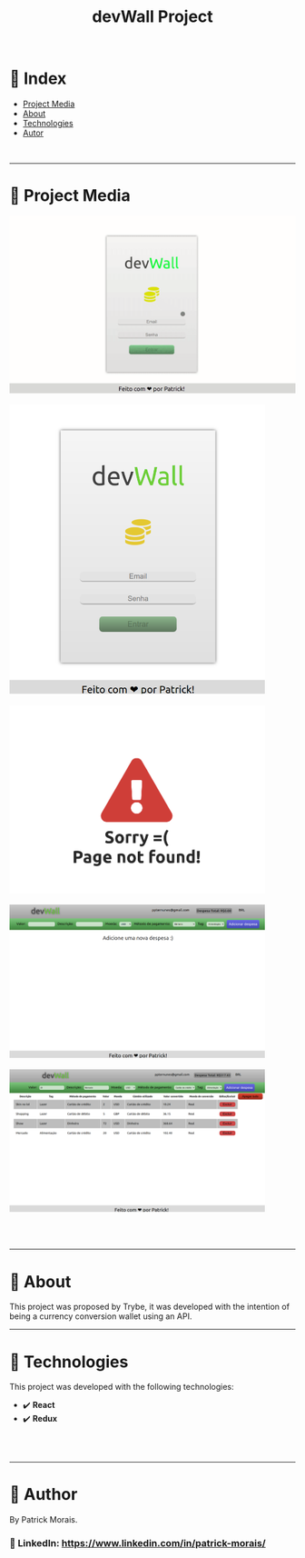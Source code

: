 <h1 align="center">devWall Project</h1>
<br />

# :pushpin: Index
- [Project Media](#camera_flash-project-media)
- [About](#monocle_face-about)
- [Technologies](#rocket-technologies)
- [Autor](#closed_book-author)
<br />

---
# :camera_flash: Project Media
![Imagem do projeto](src/assets/gif.gif)<br /><br />
<img src="src/assets/1.png" width="450px"/><br /><br />
<img src="src/assets/2.png" width="450px"/><br /><br />
<img src="src/assets/3.png" width="450px"/><br /><br />
<img src="src/assets/4.png" width="450px"/><br /><br />

<br />

---
# :monocle_face: About
This project was proposed by Trybe, it was developed with the intention of being a currency conversion wallet using an API. 
<br />

---

# :rocket:  Technologies
This project was developed with the following technologies: <br>
- :heavy_check_mark: **React**
- :heavy_check_mark: **Redux**
<br><br>
<br />

---

# :closed_book: Author
By Patrick Morais.
### :link: LinkedIn: https://www.linkedin.com/in/patrick-morais/